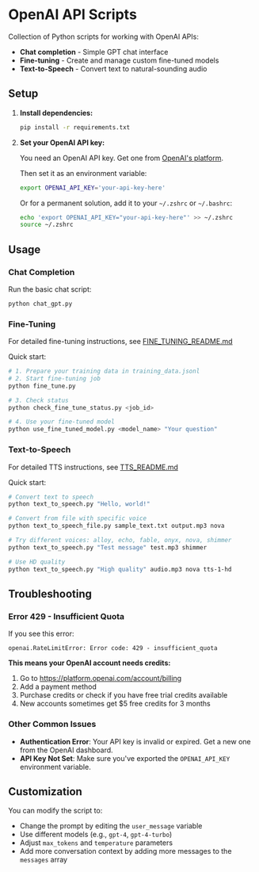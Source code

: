 # OpenAI API Scripts

Collection of Python scripts for working with OpenAI APIs:
- **Chat completion** - Simple GPT chat interface
- **Fine-tuning** - Create and manage custom fine-tuned models
- **Text-to-Speech** - Convert text to natural-sounding audio

## Setup

1. **Install dependencies:**
   ```bash
   pip install -r requirements.txt
   ```

2. **Set your OpenAI API key:**
   
   You need an OpenAI API key. Get one from [OpenAI's platform](https://platform.openai.com/api-keys).
   
   Then set it as an environment variable:
   ```bash
   export OPENAI_API_KEY='your-api-key-here'
   ```
   
   Or for a permanent solution, add it to your `~/.zshrc` or `~/.bashrc`:
   ```bash
   echo 'export OPENAI_API_KEY="your-api-key-here"' >> ~/.zshrc
   source ~/.zshrc
   ```

## Usage

### Chat Completion

Run the basic chat script:
```bash
python chat_gpt.py
```

### Fine-Tuning

For detailed fine-tuning instructions, see [FINE_TUNING_README.md](FINE_TUNING_README.md)

Quick start:
```bash
# 1. Prepare your training data in training_data.jsonl
# 2. Start fine-tuning job
python fine_tune.py

# 3. Check status
python check_fine_tune_status.py <job_id>

# 4. Use your fine-tuned model
python use_fine_tuned_model.py <model_name> "Your question"
```

### Text-to-Speech

For detailed TTS instructions, see [TTS_README.md](TTS_README.md)

Quick start:
```bash
# Convert text to speech
python text_to_speech.py "Hello, world!"

# Convert from file with specific voice
python text_to_speech_file.py sample_text.txt output.mp3 nova

# Try different voices: alloy, echo, fable, onyx, nova, shimmer
python text_to_speech.py "Test message" test.mp3 shimmer

# Use HD quality
python text_to_speech.py "High quality" audio.mp3 nova tts-1-hd
```

## Troubleshooting

### Error 429 - Insufficient Quota

If you see this error:
```
openai.RateLimitError: Error code: 429 - insufficient_quota
```

**This means your OpenAI account needs credits:**
1. Go to https://platform.openai.com/account/billing
2. Add a payment method
3. Purchase credits or check if you have free trial credits available
4. New accounts sometimes get $5 free credits for 3 months

### Other Common Issues

- **Authentication Error**: Your API key is invalid or expired. Get a new one from the OpenAI dashboard.
- **API Key Not Set**: Make sure you've exported the `OPENAI_API_KEY` environment variable.

## Customization

You can modify the script to:
- Change the prompt by editing the `user_message` variable
- Use different models (e.g., `gpt-4`, `gpt-4-turbo`)
- Adjust `max_tokens` and `temperature` parameters
- Add more conversation context by adding more messages to the `messages` array

